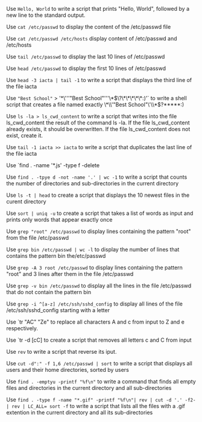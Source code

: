 Use `Hello, World` to write a script that prints "Hello, World", followed by a new line to the standard output.

Use `cat /etc/passwd` to display the content of the /etc/passwd file

Use `cat /etc/passwd /etc/hosts` display content of /etc/passwd and /etc/hosts

Use `tail /etc/passwd` to display the last 10 lines of /etc/passwd

Use `head /etc/passwd` to display the first 10 lines of /etc/passwd

Use `head -3 iacta | tail -1` to write a script that displays the third line of the file iacta

Use `"Best School"` > '\*\\'\''"Best School"\'\''\\*$\?\*\*\*\*\*:)'` to write a shell script that creates a file named exactly \*\\'"Best School"\'\\*$\?\*\*\*\*\*:)

Use `ls -la > ls_cwd_content` to write a script that writes into the file ls_cwd_content the result of the command ls -la. If the file ls_cwd_content already exists, it should be overwritten. If the file ls_cwd_content does not exist, create it.

Use `tail -1 iacta >> iacta` to write a script that duplicates the last line of the file iacta

Use `find . -name '*.js' -type f -delete

Use `find . -tpye d -not -name '.' | wc -1` to write a script that counts the number of directories and sub-directories in the current directory

Use `ls -t | head` to create a script that displays the 10 newest files in the curent directory

Use `sort | uniq -u` to create a script that takes a list of words as input and prints only words that appear exactly once

Use `grep "root" /etc/passwd` to display lines containing the pattern "root" from the file /etc/passwd

Use `grep bin /etc/passwd | wc -l` to display the number of lines that contains the pattern bin the/etc/passwd

Use `grep -A 3 root /etc/passwd` to display lines containing the pattern "root" and 3 lines after them in the file /etc/passwd

Use `grep -v bin /etc/passwd` to display all the lines in the file /etc/passwd that do not contain the pattern bin

Use `grep -i ^[a-z] /etc/ssh/sshd_config` to display all lines of the file /etc/ssh/sshd_config starting with a letter

Use `tr "AC" "Ze" to replace all characters A and c from input to Z and e respectively.

Use `tr -d [cC] to create a script that removes all letters c and C from input

Use `rev` to write a script that reverse its iput.

Use `cut -d":" -f 1,6 /etc/passwd | sort` to write a script that displays all users and their home directories, sorted by users

Use `find . -emptyu -printf "%f\n"` to write a command that finds all empty files and directories in the current directory and all sub-directories

Use `find . -type f -name "*.gif" -printf "%f\n"| rev | cut -d '.' -f2- | rev | LC_ALL= sort -f` to write a script that lists all the files with a .gif extention in the current directory and all its sub-directories 
